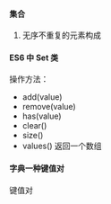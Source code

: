 #### 集合

1. 无序不重复的元素构成

#### ES6 中 Set 类

操作方法：

- add(value)
- remove(value)
- has(value)
- clear()
- size()
- values() 返回一个数组

#### 字典一种键值对

键值对
